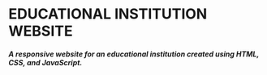 **<h1>EDUCATIONAL INSTITUTION WEBSITE</h1>**
<h5>A responsive website for an educational institution created using HTML, CSS, and JavaScript.</h5>
